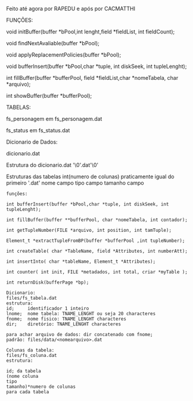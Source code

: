 Feito até agora por RAPEDU e após por CACMATTHI


FUNÇÕES:

void initBuffer(buffer *bPool,int lenght,field *fieldList, int fieldCount);

void findNextAvaliable(buffer *bPool);

void applyReplacementPolicies(buffer *bPool);

void bufferInsert(buffer *bPool,char *tuple, int diskSeek, int tupleLenght);

int fillBuffer(buffer *bufferPool, field *fieldList,char *nomeTabela, char *arquivo);

int showBuffer(buffer *bufferPool);


TABELAS:

fs_personagem em fs_personagem.dat

fs_status em fs_status.dat

Dicionario de Dados:

dicionario.dat

Estrutura do dicionario.dat
<nome tabela>'\0'<nome tabela>.dat'\0'

Estruturas das tabelas
int(numero de colunas) praticamente igual do primeiro '.dat'
nome campo
tipo campo
tamanho campo

~~~~~~~~~~~~~~~~~~~~~~~~~~Alterado por EDSLUC:
funções: 

int bufferInsert(buffer *bPool,char *tuple, int diskSeek, int tupleLenght);

int fillBuffer(buffer **bufferPool, char *nomeTabela, int contador);

int getTupleNumber(FILE *arquivo, int position, int tamTuple);

Element_t *extractTupleFromBP(buffer *bufferPool ,int tupleNumber);

int createTable( char *TableName, field *Attributes, int numberAtt);

int insertInto( char *tableName, Element_t *Attributes);

int counter( int init, FILE *metadados, int total, criar *myTable );

int returnDisk(bufferPage *bp);

Dicionario:
files/fs_tabela.dat
estrutura:
id; 	identificador 1 inteiro
lnome;  nome tabela: TNAME_LENGHT ou seja 20 characteres
fnome;  nome fisico: TNAME_LENGHT characteres
dir;    diretório: TNAME_LENGHT characteres

para achar arquivo de dados: dir concatenado com fnome;
padrão: files/data/<nomearquivo>.dat

Colunas da tabela:
files/fs_coluna.dat
estrutura:

id; da tabela
(nome coluna
tipo
tamanho)*numero de colunas
para cada tabela


